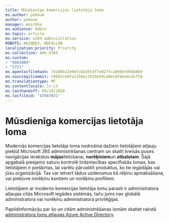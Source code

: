 ```yaml
---
title: Mūsdienīga komercijas lietotāja loma
ms.author: pebaum
author: pebaum
manager: mnirkhe
ms.audience: Admin
ms.topic: article
ms.service: o365-administration
ROBOTS: NOINDEX, NOFOLLOW
localization_priority: Priority
ms.collection: Adm_O365
ms.custom:
- "9003009"
- "5722"
ms.openlocfilehash: 74108b22e06fc6b3b53f7e027fca094bfd9db869
ms.sourcegitcommit: c6692ce0fa1358ec3529e59ca0ecdfdea4cdc759
ms.translationtype: MT
ms.contentlocale: lv-LV
ms.lasthandoff: 09/14/2020
ms.locfileid: "47667021"
---
```

# <a name="modern-commerce-user-role"></a>Mūsdienīga komercijas lietotāja loma

Modernās komercijas lietotāja loma nodrošina dažiem lietotājiem atļauju piekļūt Microsoft 365 administrēšanas centram un skatīt kreisās puses navigācijas ierakstus **mājas**lietošanai, **norēķiniem**un **atbalstam**. Šajā apgabalā pieejamo saturu kontrolē tirdzniecības specifiskās lomas, kas lietotājiem ir piešķirtas, lai varētu pārvaldīt produktus, ko tie iegādājās vai jūsu organizācijā. Tas var ietvert tādus uzdevumus kā rēķinu apmaksāšana, vai piekļuve norēķinu kontiem un norēķinu profiliem.

Lietotājiem ar moderno komercijas lietotāja lomu parasti ir administratora atļaujas citās Microsoft iegādes sistēmās, taču jums nav globālā administratora vai norēķinu administratora privilēģijas.

Papildinformāciju par šo un citām administrēšanas lomām skatiet rakstā [administratora lomu atļaujas Azure Active Directory](https://docs.microsoft.com/azure/active-directory/users-groups-roles/directory-assign-admin-roles#modern-commerce-administrator).